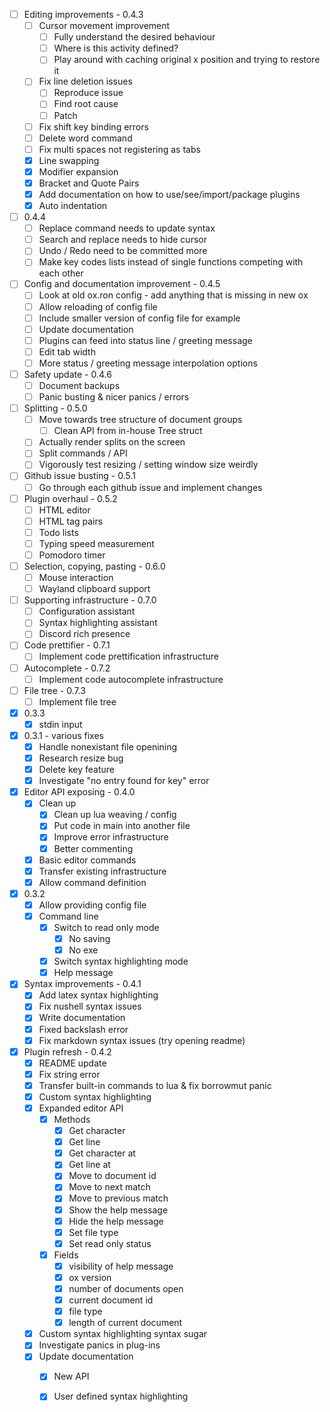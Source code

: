 - [ ] Editing improvements - 0.4.3 
  - [ ] Cursor movement improvement
    - [ ] Fully understand the desired behaviour
    - [ ] Where is this activity defined?
    - [ ] Play around with caching original x position and trying to restore it
  - [ ] Fix line deletion issues
    - [ ] Reproduce issue
    - [ ] Find root cause
    - [ ] Patch
  - [ ] Fix shift key binding errors
  - [ ] Delete word command 
  - [ ] Fix multi spaces not registering as tabs
  - [X] Line swapping 
  - [X] Modifier expansion
  - [X] Bracket and Quote Pairs 
  - [X] Add documentation on how to use/see/import/package plugins
  - [X] Auto indentation 

- [ ] 0.4.4 
  - [ ] Replace command needs to update syntax 
  - [ ] Search and replace needs to hide cursor 
  - [ ] Undo / Redo need to be committed more 
  - [ ] Make key codes lists instead of single functions competing with each other

- [ ] Config and documentation improvement - 0.4.5 
  - [ ] Look at old ox.ron config - add anything that is missing in new ox
  - [ ] Allow reloading of config file 
  - [ ] Include smaller version of config file for example 
  - [ ] Update documentation 
  - [ ] Plugins can feed into status line / greeting message
  - [ ] Edit tab width
  - [ ] More status / greeting message interpolation options

- [ ] Safety update - 0.4.6 
  - [ ] Document backups 
  - [ ] Panic busting & nicer panics / errors 

- [ ] Splitting - 0.5.0
  - [ ] Move towards tree structure of document groups
    - [ ] Clean API from in-house Tree struct
  - [ ] Actually render splits on the screen
  - [ ] Split commands / API
  - [ ] Vigorously test resizing / setting window size weirdly

- [ ] Github issue busting - 0.5.1
  - [ ] Go through each github issue and implement changes

- [ ] Plugin overhaul - 0.5.2
  - [ ] HTML editor
  - [ ] HTML tag pairs
  - [ ] Todo lists
  - [ ] Typing speed measurement
  - [ ] Pomodoro timer

- [ ] Selection, copying, pasting - 0.6.0 
  - [ ] Mouse interaction 
  - [ ] Wayland clipboard support 

- [ ] Supporting infrastructure - 0.7.0
  - [ ] Configuration assistant
  - [ ] Syntax highlighting assistant
  - [ ] Discord rich presence

- [ ] Code prettifier - 0.7.1
  - [ ] Implement code prettification infrastructure

- [ ] Autocomplete - 0.7.2
  - [ ] Implement code autocomplete infrastructure

- [ ] File tree - 0.7.3
  - [ ] Implement file tree

- [X] 0.3.3
  - [X] stdin input
- [X] 0.3.1 - various fixes
  - [X] Handle nonexistant file openining
  - [X] Research resize bug
  - [X] Delete key feature
  - [X] Investigate "no entry found for key" error
- [X] Editor API exposing - 0.4.0
  - [X] Clean up
    - [X] Clean up lua weaving / config
    - [X] Put code in main into another file
    - [X] Improve error infrastructure
    - [X] Better commenting
  - [X] Basic editor commands
  - [X] Transfer existing infrastructure
  - [X] Allow command definition
- [X] 0.3.2
  - [X] Allow providing config file
  - [X] Command line
    - [X] Switch to read only mode
      - [X] No saving
      - [X] No exe
    - [X] Switch syntax highlighting mode
    - [X] Help message
- [X] Syntax improvements - 0.4.1 
  - [X] Add latex syntax highlighting
  - [X] Fix nushell syntax issues 
  - [X] Write documentation
  - [X] Fixed backslash error
  - [X] Fix markdown syntax issues (try opening readme)
- [X] Plugin refresh - 0.4.2 
  - [X] README update
  - [X] Fix string error
  - [X] Transfer built-in commands to lua & fix borrowmut panic
  - [X] Custom syntax highlighting
  - [X] Expanded editor API
    - [X] Methods
      - [X] Get character
      - [X] Get line
      - [X] Get character at
      - [X] Get line at
      - [X] Move to document id
      - [X] Move to next match  
      - [X] Move to previous match
      - [X] Show the help message
      - [X] Hide the help message
      - [X] Set file type
      - [X] Set read only status
    - [X] Fields
      - [X] visibility of help message
      - [X] ox version
      - [X] number of documents open
      - [X] current document id
      - [X] file type
      - [X] length of current document
  - [X] Custom syntax highlighting syntax sugar
  - [X] Investigate panics in plug-ins
  - [X] Update documentation
    - [X] New API
    - [X] User defined syntax highlighting


